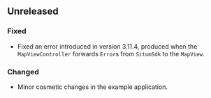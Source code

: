 ## Unreleased

### Fixed

- Fixed an error introduced in version 3.11.4, produced when the `MapViewController` forwards
  `Error`s from `SitumSdk` to the `MapView`.

### Changed

- Minor cosmetic changes in the example application.